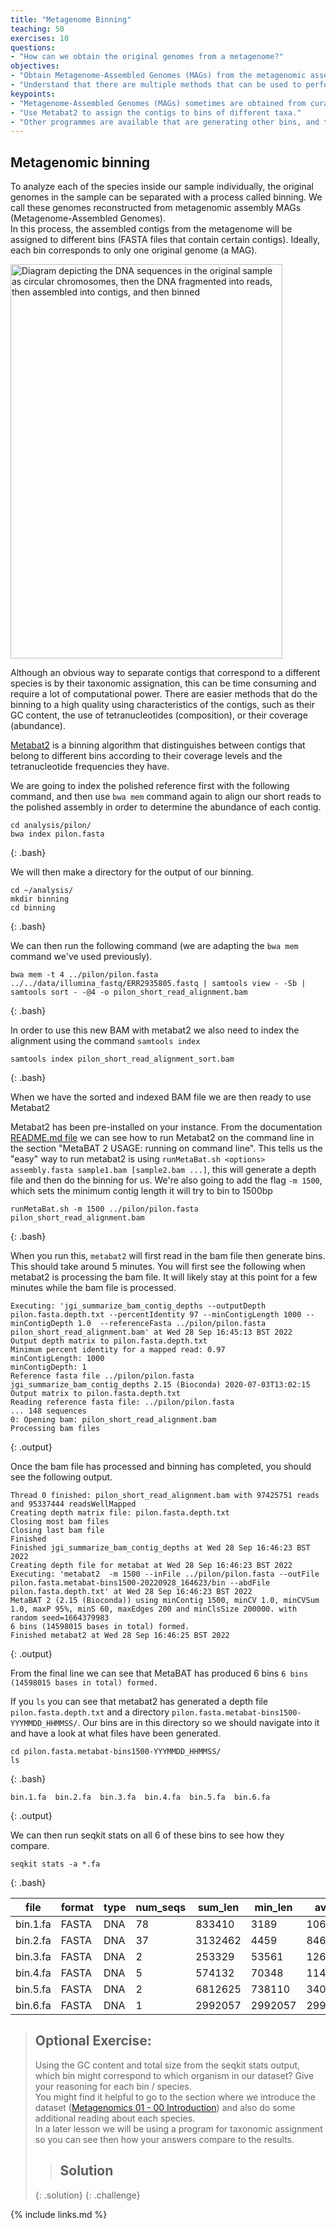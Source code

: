 ```yaml
---
title: "Metagenome Binning"
teaching: 50
exercises: 10
questions:
- "How can we obtain the original genomes from a metagenome?"
objectives:
- "Obtain Metagenome-Assembled Genomes (MAGs) from the metagenomic assembly."
- "Understand that there are multiple methods that can be used to perform binning"  
keypoints:
- "Metagenome-Assembled Genomes (MAGs) sometimes are obtained from curated contigs grouped into bins."
- "Use Metabat2 to assign the contigs to bins of different taxa."
- "Other programmes are available that are generating other bins, and these can be rationalised using tools such as DAStools"
---
```


## Metagenomic binning
To analyze each of the species inside our sample individually, the original genomes in the sample can be separated with a process called binning.
We call these genomes reconstructed from metagenomic assembly MAGs (Metagenome-Assembled Genomes).  
In this process, the assembled contigs from the metagenome will be assigned to different bins (FASTA files that contain certain contigs). Ideally, each bin corresponds to only one original genome (a MAG).

<a href="{{ page.root }}/fig/03-05-01.png">
  <img src="{{ page.root }}/fig/03-05-01.png" width="435" height="631" alt="Diagram depicting the DNA sequences  in the original sample as circular chromosomes, then the DNA fragmented into reads, then assembled into contigs, and then binned"/>
</a>

Although an obvious way to separate contigs that correspond to a different species is by their taxonomic assignation, this can be time consuming and require a lot of computational power.
There are easier methods that do the binning to a high quality using
characteristics of the contigs, such as their GC content, the use of tetranucleotides (composition), or their coverage (abundance).

[Metabat2](https://bitbucket.org/berkeleylab/metabat/src/master/) is a binning algorithm
that distinguishes between contigs that belong to different bins according to their
coverage levels and the tetranucleotide frequencies they have.

We are going to index the polished reference first with the following command, and then use `bwa mem` command again to align our short reads to the polished assembly in order to determine the abundance of each contig.

~~~
cd analysis/pilon/
bwa index pilon.fasta
~~~
{: .bash}

We will then make a directory for the output of our binning.
~~~
cd ~/analysis/
mkdir binning
cd binning
~~~
{: .bash}

We can then run the following command (we are adapting the `bwa mem` command we've used previously).

~~~
bwa mem -t 4 ../pilon/pilon.fasta ../../data/illumina_fastq/ERR2935805.fastq | samtools view - -Sb | samtools sort - -@4 -o pilon_short_read_alignment.bam
~~~
{: .bash}

In order to use this new BAM with metabat2 we also need to index the alignment using the command `samtools index`

~~~
samtools index pilon_short_read_alignment_sort.bam
~~~
{: .bash}

When we have the sorted and indexed BAM file we are then ready to use Metabat2

Metabat2 has been pre-installed on your instance. From the documentation [README.md file](https://bitbucket.org/berkeleylab/metabat/src/master/README.md) we can see how to run Metabat2 on the command line in the section "MetaBAT 2 USAGE: running on command line".
This tells us the "easy" way to run metabat2 is using `runMetaBat.sh <options> assembly.fasta sample1.bam [sample2.bam ...]`, this will generate a depth file and then do the binning for us.
We're also going to add the flag `-m 1500`, which sets the minimum contig length it will try to bin to 1500bp
~~~
runMetaBat.sh -m 1500 ../pilon/pilon.fasta pilon_short_read_alignment.bam
~~~
{: .bash}

When you run this, `metabat2` will first read in the bam file then generate bins. This should take around 5 minutes.
You will first see the following when metabat2 is processing the bam file. It will likely stay at this point for a few minutes while the bam file is processed.
~~~
Executing: 'jgi_summarize_bam_contig_depths --outputDepth pilon.fasta.depth.txt --percentIdentity 97 --minContigLength 1000 --minContigDepth 1.0  --referenceFasta ../pilon/pilon.fasta pilon_short_read_alignment.bam' at Wed 28 Sep 16:45:13 BST 2022
Output depth matrix to pilon.fasta.depth.txt
Minimum percent identity for a mapped read: 0.97
minContigLength: 1000
minContigDepth: 1
Reference fasta file ../pilon/pilon.fasta
jgi_summarize_bam_contig_depths 2.15 (Bioconda) 2020-07-03T13:02:15
Output matrix to pilon.fasta.depth.txt
Reading reference fasta file: ../pilon/pilon.fasta
... 148 sequences
0: Opening bam: pilon_short_read_alignment.bam
Processing bam files
~~~
{: .output}

Once the bam file has processed and binning has completed, you should see the following output.
~~~
Thread 0 finished: pilon_short_read_alignment.bam with 97425751 reads and 95337444 readsWellMapped
Creating depth matrix file: pilon.fasta.depth.txt
Closing most bam files
Closing last bam file
Finished
Finished jgi_summarize_bam_contig_depths at Wed 28 Sep 16:46:23 BST 2022
Creating depth file for metabat at Wed 28 Sep 16:46:23 BST 2022
Executing: 'metabat2  -m 1500 --inFile ../pilon/pilon.fasta --outFile pilon.fasta.metabat-bins1500-20220928_164623/bin --abdFile pilon.fasta.depth.txt' at Wed 28 Sep 16:46:23 BST 2022
MetaBAT 2 (2.15 (Bioconda)) using minContig 1500, minCV 1.0, minCVSum 1.0, maxP 95%, minS 60, maxEdges 200 and minClsSize 200000. with random seed=1664379983
6 bins (14598015 bases in total) formed.
Finished metabat2 at Wed 28 Sep 16:46:25 BST 2022
~~~
{: .output}

From the final line we can see that MetaBAT has produced 6 bins `6 bins (14598015 bases in total) formed.`

If you `ls` you can see that metabat2 has generated a depth file `pilon.fasta.depth.txt` and a directory `pilon.fasta.metabat-bins1500-YYYMMDD_HHMMSS/`. Our bins are in this directory so we should navigate into it and have a look at what files have been generated.
~~~
cd pilon.fasta.metabat-bins1500-YYYMMDD_HHMMSS/
ls
~~~
{: .bash}

~~~
bin.1.fa  bin.2.fa  bin.3.fa  bin.4.fa  bin.5.fa  bin.6.fa
~~~
{: .output}


We can then run seqkit stats on all 6 of these bins to see how they compare.

~~~
seqkit stats -a *.fa
~~~
{: .bash}

| file     | format | type | num_seqs | sum_len | min_len | avg_len   | max_len | Q1        | Q2        | Q3        | sum_gap | N50     | Q20(%) | Q30(%) | GC(%) |
|----------|--------|------|----------|---------|---------|-----------|---------|-----------|-----------|-----------|---------|---------|--------|--------|-------|
| bin.1.fa | FASTA  | DNA  | 78       | 833410  | 3189    | 10684.7   | 28254   | 6756.0    | 8325.5    | 14036.0   | 0       | 13228   | 0.00   | 0.00   | 38.16 |
| bin.2.fa | FASTA  | DNA  | 37       | 3132462 | 4459    | 84661.1   | 334164  | 31784.0   | 59490.0   | 100708.0  | 0       | 152863  | 0.00   | 0.00   | 44.21 |
| bin.3.fa | FASTA  | DNA  | 2        | 253329  | 53561   | 126664.5  | 199768  | 53561.0   | 126664.5  | 199768.0  | 0       | 199768  | 0.00   | 0.00   | 40.99 |
| bin.4.fa | FASTA  | DNA  | 5        | 574132  | 70348   | 114826.4  | 176715  | 78563.0   | 98950.0   | 149556.0  | 0       | 149556  | 0.00   | 0.00   | 43.57 |
| bin.5.fa | FASTA  | DNA  | 2        | 6812625 | 738110  | 3406312.5 | 6074515 | 738110.0  | 3406312.5 | 6074515.0 | 0       | 6074515 | 0.00   | 0.00   | 66.18 |
| bin.6.fa | FASTA  | DNA  | 1        | 2992057 | 2992057 | 2992057.0 | 2992057 | 1496028.5 | 2992057.0 | 1496028.5 | 0       | 2992057 | 0.00   | 0.00   | 37.95 |


> ## Optional Exercise:
>
> Using the GC content and total size from the seqkit stats output, which bin might correspond to which organism in our dataset? Give your reasoning for each bin / species.  
> You might find it helpful to go to the section where we introduce the dataset ([Metagenomics 01 - 00 Introduction](https://cloud-span.github.io/metagenomics01-qc-assembly/00-introduction-meta/index.html)) and also do some additional reading about each species.  
> In a later lesson we will be using a program for taxonomic assignment so you can see then how your answers compare to the results.  
>
>> ## Solution
>>   
> {: .solution}
{: .challenge}




{% include links.md %}
